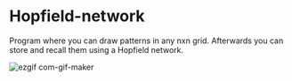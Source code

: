 # Hopfield-network
Program where you can draw patterns in any nxn grid. Afterwards you can store and recall them using a Hopfield network.

![ezgif com-gif-maker](https://user-images.githubusercontent.com/46810092/112556654-f3e95f00-8dca-11eb-91e7-65e5660d83e7.gif)
